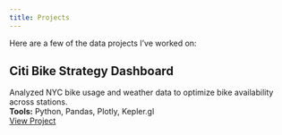 ```yaml
---
title: Projects
---
```


Here are a few of the data projects I’ve worked on:

## Citi Bike Strategy Dashboard
Analyzed NYC bike usage and weather data to optimize bike availability across stations.  
**Tools:** Python, Pandas, Plotly, Kepler.gl  
[View Project](https://citibike-fmhbftchuaccupm3umqrwa.streamlit.app/)
